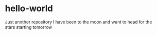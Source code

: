 hello-world
===========

Just another repository
I have been to the moon and want to head for the stars starting tomorrow
